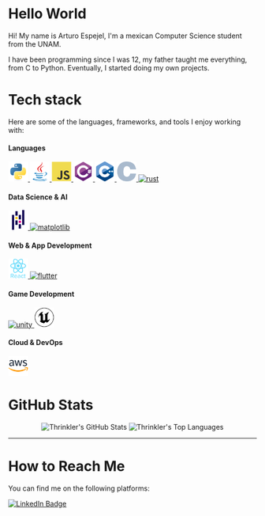 # Hello World
Hi! My name is Arturo Espejel, I'm a mexican Computer Science student from the UNAM. 

I have been programming since I was 12, my father taught me everything, from C to Python. Eventually, I started doing my own projects.

# Tech stack
Here are some of the languages, frameworks, and tools I enjoy working with:
#### **Languages**
<p align="left">
  <a href="https://www.python.org" target="_blank" rel="noreferrer">
    <img src="https://raw.githubusercontent.com/devicons/devicon/master/icons/python/python-original.svg" alt="python" width="40" height="40"/>
  </a>
  <a href="https://www.java.com" target="_blank" rel="noreferrer">
    <img src="https://raw.githubusercontent.com/devicons/devicon/master/icons/java/java-original.svg" alt="java" width="40" height="40"/>
  </a>
  <a href="https://developer.mozilla.org/en-US/docs/Web/JavaScript" target="_blank" rel="noreferrer">
    <img src="https://raw.githubusercontent.com/devicons/devicon/master/icons/javascript/javascript-original.svg" alt="javascript" width="40" height="40"/>
  </a>
  <a href="https://www.csharpstar.com/" target="_blank" rel="noreferrer">
    <img src="https://raw.githubusercontent.com/devicons/devicon/master/icons/csharp/csharp-original.svg" alt="csharp" width="40" height="40"/>
  </a>
  <a href="https://www.cplusplus.com/" target="_blank" rel="noreferrer">
    <img src="https://raw.githubusercontent.com/devicons/devicon/master/icons/cplusplus/cplusplus-original.svg" alt="cplusplus" width="40" height="40"/>
  </a>
  <a href="https://www.cprogramming.com/" target="_blank" rel="noreferrer">
    <img src="https://raw.githubusercontent.com/devicons/devicon/master/icons/c/c-original.svg" alt="c" width="40" height="40"/>
  </a>
  <a href="https://www.rust-lang.org" target="_blank" rel="noreferrer">
  <img src="https://cdn.jsdelivr.net/gh/devicons/devicon/icons/rust/rust-original.svg" alt="rust" width="40" height="40"/>
</a>
</p>

#### **Data Science & AI**
<p align="left">
  <a href="https://pandas.pydata.org/" target="_blank" rel="noreferrer">
    <img src="https://raw.githubusercontent.com/devicons/devicon/2ae2a900d2f041da66e950e4d48052658d850630/icons/pandas/pandas-original.svg" alt="pandas" width="40" height="40"/>
  </a>
  <a href="https://matplotlib.org/" target="_blank" rel="noreferrer">
    <img src="https://upload.wikimedia.org/wikipedia/commons/8/84/Matplotlib_icon.svg" alt="matplotlib" width="40" height="40"/>
  </a>
</p>

#### **Web & App Development**
<p align="left">
  <a href="https://reactjs.org/" target="_blank" rel="noreferrer">
    <img src="https://raw.githubusercontent.com/devicons/devicon/master/icons/react/react-original-wordmark.svg" alt="react" width="40" height="40"/>
  </a>
  <a href="https://flutter.dev" target="_blank" rel="noreferrer">
    <img src="https://www.vectorlogo.zone/logos/flutterio/flutterio-icon.svg" alt="flutter" width="40" height="40"/>
  </a>
</p>

#### **Game Development**
<p align="left">
  <a href="https://unity.com/" target="_blank" rel="noreferrer">
    <img src="https://www.vectorlogo.zone/logos/unity3d/unity3d-icon.svg" alt="unity" width="40" height="40"/>
  </a>
  <a href="https://www.unrealengine.com/" target="_blank" rel="noreferrer">
  <img src="https://raw.githubusercontent.com/devicons/devicon/master/icons/unrealengine/unrealengine-original.svg" alt="unreal engine" width="40" height="40"/>
  </a>
</p>

#### **Cloud & DevOps**
<p align="left">
  <a href="https://aws.amazon.com" target="_blank" rel="noreferrer">
    <img src="https://raw.githubusercontent.com/devicons/devicon/master/icons/amazonwebservices/amazonwebservices-original-wordmark.svg" alt="aws" width="40" height="40"/>
  </a>
</p>

# GitHub Stats

<p align="center">
  <img src="https://github-readme-stats.vercel.app/api?username=Thrinkler&show_icons=true&theme=dracula&include_all_commits=true&count_private=true" alt="Thrinkler's GitHub Stats" />
  <img src="https://github-readme-stats.vercel.app/api/top-langs/?username=Thrinkler&layout=compact&langs_count=8&theme=dracula" alt="Thrinkler's Top Languages" />
</p>

---

# How to Reach Me

You can find me on the following platforms:

<p align="left">
  <a href="https://www.linkedin.com/in/juan-arturo-espejel-báez-b25263327/">
    <img src="https://img.shields.io/badge/LinkedIn-0077B5?style=for-the-badge&logo=linkedin&logoColor=white" alt="LinkedIn Badge"/>
  </a>
  </p>

<!--
**Thrinkler/Thrinkler** is a ✨ _special_ ✨ repository because its `README.md` (this file) appears on your GitHub profile.

Here are some ideas to get you started:

- 🔭 I’m currently working on ...
- 🌱 I’m currently learning ...
- 👯 I’m looking to collaborate on ...
- 🤔 I’m looking for help with ...
- 💬 Ask me about ...
- 📫 How to reach me: ...
- 😄 Pronouns: ...
- ⚡ Fun fact: ...
-->
